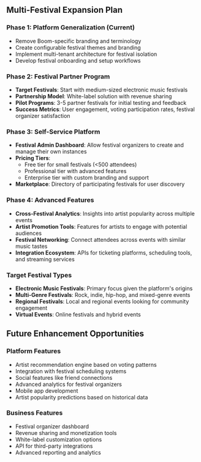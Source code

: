 ## Multi-Festival Expansion Plan

### Phase 1: Platform Generalization (Current)

- Remove Boom-specific branding and terminology
- Create configurable festival themes and branding
- Implement multi-tenant architecture for festival isolation
- Develop festival onboarding and setup workflows

### Phase 2: Festival Partner Program

- **Target Festivals**: Start with medium-sized electronic music festivals
- **Partnership Model**: White-label solution with revenue sharing
- **Pilot Programs**: 3-5 partner festivals for initial testing and feedback
- **Success Metrics**: User engagement, voting participation rates, festival organizer satisfaction

### Phase 3: Self-Service Platform

- **Festival Admin Dashboard**: Allow festival organizers to create and manage their own instances
- **Pricing Tiers**:
  - Free tier for small festivals (<500 attendees)
  - Professional tier with advanced features
  - Enterprise tier with custom branding and support
- **Marketplace**: Directory of participating festivals for user discovery

### Phase 4: Advanced Features

- **Cross-Festival Analytics**: Insights into artist popularity across multiple events
- **Artist Promotion Tools**: Features for artists to engage with potential audiences
- **Festival Networking**: Connect attendees across events with similar music tastes
- **Integration Ecosystem**: APIs for ticketing platforms, scheduling tools, and streaming services

### Target Festival Types

- **Electronic Music Festivals**: Primary focus given the platform's origins
- **Multi-Genre Festivals**: Rock, indie, hip-hop, and mixed-genre events
- **Regional Festivals**: Local and regional events looking for community engagement
- **Virtual Events**: Online festivals and hybrid events

## Future Enhancement Opportunities

### Platform Features

- Artist recommendation engine based on voting patterns
- Integration with festival scheduling systems
- Social features like friend connections
- Advanced analytics for festival organizers
- Mobile app development
- Artist popularity predictions based on historical data

### Business Features

- Festival organizer dashboard
- Revenue sharing and monetization tools
- White-label customization options
- API for third-party integrations
- Advanced reporting and analytics
